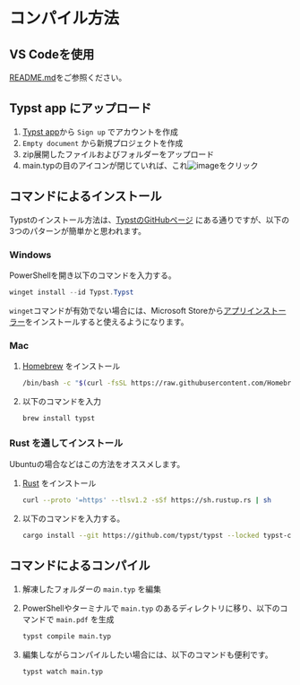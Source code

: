 # コンパイル方法

## VS Codeを使用

[README.md](../README.md)をご参照ください。

## Typst app にアップロード

1. [Typst app](https://typst.app/)から `Sign up` でアカウントを作成
2. `Empty document` から新規プロジェクトを作成
3. zip展開したファイルおよびフォルダーをアップロード
4. main.typの目のアイコンが閉じていれば、これ![image](https://github.com/user-attachments/assets/bf5dc1c8-78c4-4bb9-9d78-b8ea93271236)をクリック

## コマンドによるインストール

Typstのインストール方法は、[TypstのGitHubページ](https://github.com/typst/typst) にある通りですが、以下の3つのパターンが簡単かと思われます。

### Windows

PowerShellを開き以下のコマンドを入力する。

```powershell
winget install --id Typst.Typst
```

`winget`コマンドが有効でない場合には、Microsoft Storeから[アプリインストーラー](https://apps.microsoft.com/detail/9nblggh4nns1)をインストールすると使えるようになります。

### Mac

1. [Homebrew](https://brew.sh/ja/) をインストール

   ```sh
   /bin/bash -c "$(curl -fsSL https://raw.githubusercontent.com/Homebrew/install/HEAD/install.sh)"
   ```

2. 以下のコマンドを入力

   ```sh
   brew install typst
   ```

### Rust を通してインストール

Ubuntuの場合などはこの方法をオススメします。

1. [Rust](https://www.rust-lang.org/ja/tools/install) をインストール

   ```sh
   curl --proto '=https' --tlsv1.2 -sSf https://sh.rustup.rs | sh
   ```

2. 以下のコマンドを入力する。

   ```sh
   cargo install --git https://github.com/typst/typst --locked typst-cli
   ```

## コマンドによるコンパイル

1. 解凍したフォルダーの `main.typ` を編集
2. PowerShellやターミナルで `main.typ` のあるディレクトリに移り、以下のコマンドで `main.pdf` を生成

   ```sh
   typst compile main.typ
   ```

3. 編集しながらコンパイルしたい場合には、以下のコマンドも便利です。

   ```sh
   typst watch main.typ
   ```
